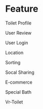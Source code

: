 # Feature

Toilet Profile

User Review

User Login

Location

Sorting

Socal Sharing

E-commerce

Special Bath 

Vr-Toilet

